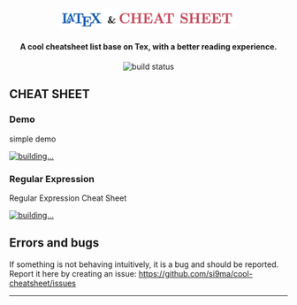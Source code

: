 <h2 align="center">
  <br>
  <img src="img/logo.jpg" alt="cool cheatsheet" width="320">
  <br>
</h2>

<h4 align="center">
A cool cheatsheet list base on Tex, with a better reading experience.
</h4>

<p align="center">
    <a href="https://travis-ci.com/si9ma/cool-cheatsheet" style="text-decoration:none">
        <img src="https://travis-ci.com/si9ma/cool-cheatsheet.svg?branch=master" alt="build status"/>
    </a>
</p>

## CHEAT SHEET

### Demo
simple demo

[![building...](https://si9ma.github.io/cool-cheatsheet/img/demo.png)](https://si9ma.github.io/cool-cheatsheet/pdf/demo.pdf)

### Regular Expression
Regular Expression Cheat Sheet

[![building...](https://si9ma.github.io/cool-cheatsheet/img/regexr.png)](https://si9ma.github.io/cool-cheatsheet/pdf/regexr.pdf)

## Errors and bugs

If something is not behaving intuitively, it is a bug and should be reported.
Report it here by creating an issue: https://github.com/si9ma/cool-cheatsheet/issues

---